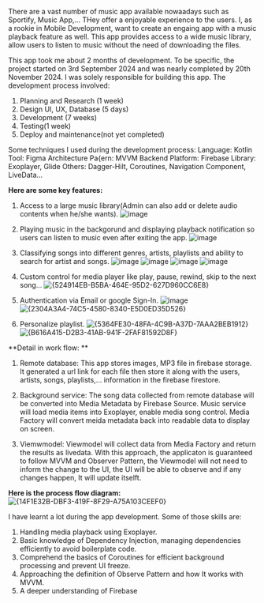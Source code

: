 There are a vast number of music app available nowaadays such as Sportify, Music App,... THey offer a enjoyable experience to the users. I, as a rookie in Mobile Development, want to create an engaing app with a music playback feature as well.
This app provides access to a wide music library, allow users to listen to music without the need of downloading the files. 

This app took me about 2 months of development. To be specific, the project started on 3rd September 2024 and was nearly completed by 20th November 2024.
I was solely responsible for building this app. The development process involved:
1. Planning and Research (1 week)
2. Design UI, UX, Database (5 days)
3. Development (7 weeks)
4. Testing(1 week)
5. Deploy and maintenance(not yet completed)

Some techniques I used during the development process:
Language: Kotlin
Tool: Figma
Architecture Pa{ern: MVVM
Backend Platform: Firebase
Library: Exoplayer, Glide
Others: Dagger-Hilt, Coroutines, Navigation Component, LiveData...

**Here are some key features:**
1. Access to a large music library(Admin can also add or delete audio contents when he/she wants).
![image](https://github.com/user-attachments/assets/edddbb6f-864c-417d-883f-5679e6065dd2)

2. Playing music in the backgorund and displaying playback notification so users can listen to music even after exiting the app.
![image](https://github.com/user-attachments/assets/1394f213-125e-46fc-959a-9bf3d79e8240)

3. Classifying songs into different genres, artists, playlists and ability to search for artist and songs.
![image](https://github.com/user-attachments/assets/98297922-d655-478d-a78c-eee499b07317) ![image](https://github.com/user-attachments/assets/fd9ddbcf-34d5-43e9-813a-8fde0d30284b) ![image](https://github.com/user-attachments/assets/a3d78e45-312b-4472-8a61-d3825b6b7601) ![image](https://github.com/user-attachments/assets/0e9be7a2-57f7-4af2-ab62-e751a8e4bdbb)

4. Custom control for media player like play, pause, rewind, skip to the next song...
![{524914EB-B5BA-464E-95D2-627D960CC6E8}](https://github.com/user-attachments/assets/fcb0179a-297f-4430-b7a2-04ecbaa9a3fc)

5. Authentication via Email or google Sign-In.
![image](https://github.com/user-attachments/assets/60a3c257-b195-4be8-a3c3-575e95699128) ![{2304A3A4-74C5-4580-8340-E5D0ED35D526}](https://github.com/user-attachments/assets/28f8262c-a19c-4b46-a64d-9cc050417142)

6. Personalize playlist.
![{5364FE30-48FA-4C9B-A37D-7AAA2BEB1912}](https://github.com/user-attachments/assets/fe1f8b0c-836c-4046-a716-15cfc9f93a6f) ![{B616A415-D2B3-41AB-941F-2FAF81592D8F}](https://github.com/user-attachments/assets/a45bc1f0-bfa1-4a8b-9922-891662b6cac**8)

**Detail in work flow: **
1. Remote database:
  This app stores images, MP3 file in firebase storage. It generated a url link for each file then store it along with the users, artists, songs, playlists,... information in the firebase firestore.

2. Background service:
  The song data collected from remote database will be converted into Media Metadata by Firebase Source.
  Music service will load media items into Exoplayer, enable media song control.
  Media Factory will convert meida metadata back into readable data to display on screen.
  
3. Viemwmodel:
  Viewmodel will collect data from Media Factory and return the results as livedata.
  With this approach, the applicaton is guaranteed to follow MVVM and Observer Pattern, the Viewmodel will not need to inform the change to the UI, the UI will be able to observe and if any changes happen, It will update itselft.

**Here is the process flow diagram:**
![{14F1E32B-DBF3-419F-8F29-A75A103CEEF0}](https://github.com/user-attachments/assets/1e540b6b-81e2-4824-8fa2-64f4cda80427)


I have learnt a lot during the app development. Some of those skills are:
1. Handling media playback using Exoplayer.
2. Basic knowledge of Dependency Injection, managing dependencies efficiently to avoid boilerplate code.
3. Comprehend the basics of Coroutines for efficient background processing and prevent UI freeze.
4. Approaching the definition of Observe Pattern and how It works with MVVM.
5. A deeper understanding of Firebase

